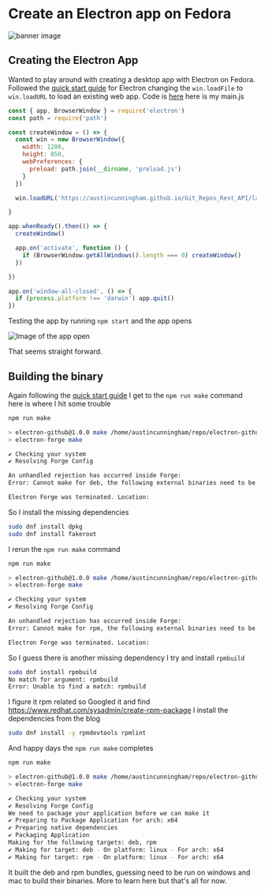 
# Create an Electron app on Fedora

![banner image](https://dev-to-uploads.s3.amazonaws.com/uploads/articles/7hyfju5mp1c75bjco3wc.png)


## Creating the Electron App
Wanted to play around with creating a desktop app with Electron on Fedora. Followed the [quick start guide](https://www.electronjs.org/docs/latest/tutorial/quick-start) for Electron changing the `win.loadFile` to `win.loadURL` to load an existing web app. Code is [here](https://github.com/austincunningham/electron-github) here is my main.js
```js
const { app, BrowserWindow } = require('electron')
const path = require('path')

const createWindow = () => {
  const win = new BrowserWindow({
    width: 1200,
    height: 850,
    webPreferences: {
      preload: path.join(__dirname, 'preload.js')
    }
  })

  win.loadURL('https://austincunningham.github.io/Git_Repos_Rest_API/lab-4.1-Github-API/index.html')

}

app.whenReady().then(() => {
  createWindow()

  app.on('activate', function () {
    if (BrowserWindow.getAllWindows().length === 0) createWindow()
  })

})

app.on('window-all-closed', () => {
  if (process.platform !== 'darwin') app.quit()
})
```
Testing the app by running `npm start` and the app opens

![Image of the app open](https://dev-to-uploads.s3.amazonaws.com/uploads/articles/l6bq735g2m2f64knrwb2.png)

That seems straight forward.

## Building the binary
Again following the [quick start guide](https://www.electronjs.org/docs/latest/tutorial/quick-start#package-and-distribute-your-application) I get to the `npm run make` command here is where I hit some trouble
```bash
npm run make

> electron-github@1.0.0 make /home/austincunningham/repo/electron-github
> electron-forge make

✔ Checking your system
✔ Resolving Forge Config

An unhandled rejection has occurred inside Forge:
Error: Cannot make for deb, the following external binaries need to be installed: dpkg, fakeroot

Electron Forge was terminated. Location:
```
So I install the missing dependencies
```bash
sudo dnf install dpkg
sudo dnf install fakeroot
```
I rerun the `npm run make` command
```bash
npm run make

> electron-github@1.0.0 make /home/austincunningham/repo/electron-github
> electron-forge make

✔ Checking your system
✔ Resolving Forge Config

An unhandled rejection has occurred inside Forge:
Error: Cannot make for rpm, the following external binaries need to be installed: rpmbuild

Electron Forge was terminated. Location:
```
So I guess there is another missing dependency I try and install `rpmbuild`
```bash
sudo dnf install rpmbuild
No match for argument: rpmbuild
Error: Unable to find a match: rpmbuild
```
I figure it rpm related so Googled it and find https://www.redhat.com/sysadmin/create-rpm-package 
I install the dependencies from the blog
```bash
sudo dnf install -y rpmdevtools rpmlint
```
And happy days the `npm run make` completes 
```bash
npm run make                            

> electron-github@1.0.0 make /home/austincunningham/repo/electron-github
> electron-forge make

✔ Checking your system
✔ Resolving Forge Config
We need to package your application before we can make it
✔ Preparing to Package Application for arch: x64
✔ Preparing native dependencies
✔ Packaging Application
Making for the following targets: deb, rpm
✔ Making for target: deb - On platform: linux - For arch: x64
✔ Making for target: rpm - On platform: linux - For arch: x64
```
It built the deb and rpm bundles, guessing need to be run on windows and mac to build their binaries. More to learn here but that's all for now. 
